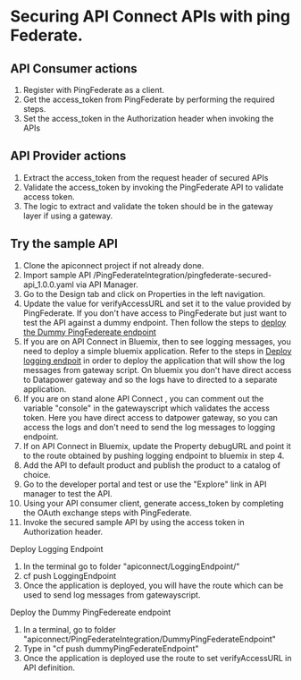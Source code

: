 # Securing API Connect APIs with ping Federate.

## API Consumer actions
1. Register with PingFederate as a client.
2. Get the access_token from PingFederate by performing the required steps.
3. Set the access_token in the Authorization header when invoking the APIs 

## API Provider actions
1. Extract the access_token from the request header of secured APIs
2. Validate the access_token by invoking the PingFederate API to validate access token.
3. The logic to extract and validate the token should be in the gateway layer if using a gateway.

## Try the sample API

1. Clone the apiconnect project if not already done.
1. Import sample API /PingFederateIntegration/pingfederate-secured-api_1.0.0.yaml via API Manager.
2. Go to the Design tab and click on Properties in the left navigation.
3. Update the value for verifyAccessURL and set it to the value provided by PingFederate. If you don't have access to PingFederate but just want to test the API against a dummy endpoint. Then follow the steps to [deploy the Dummy PingFedereate endpoint](#deployPingFederate) 
4. If you are on API Connect in Bluemix, then to see logging messages, you need to deploy a simple bluemix application. Refer to the steps in [Deploy logging endpoit](#loggingEndpoint) in order to deploy the application that will show the log messages from gateway script. On bluemix you don't have direct access to Datapower gateway and so the logs have to directed to a separate application.
5. If you are on stand alone API Connect , you can comment out the variable "console" in the gatewayscript which validates the access token. Here you have direct access to datpower gateway, so you can access the logs and don't need to send the log messages to logging endpoint.
6. If on API Connect in Bluemix, update the Property debugURL and point it to the route obtained by pushing logging endpoint to bluemix in step 4.
7. Add the API to default product and publish the product to a catalog of choice.
8. Go to the developer portal and test or use the "Explore" link in API manager to test the API.
9. Using your API consumer client, generate access_token by completing the OAuth exchange steps with PingFederate.
10. Invoke the secured sample API by using the access token in Authorization header.

<a name="loggingEndpoint">
Deploy Logging Endpoint 
</a>  

1. In the terminal go to folder "apiconnect/LoggingEndpoint/"
2. cf push LoggingEndpoint
3. Once the application is deployed, you will have the route which can be used to send log messages from gatewayscript.


<a name="deployPingFederate">
Deploy the Dummy PingFedereate endpoint
</a>

1. In a terminal, go to folder "apiconnect/PingFederateIntegration/DummyPingFederateEndpoint"
2. Type in "cf push dummyPingFederateEndpoint" 
3. Once the application is deployed use the route to set verifyAccessURL in API definition.

